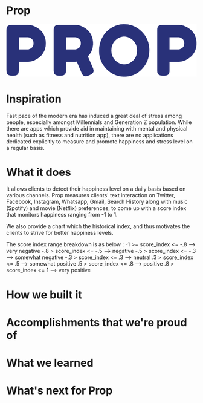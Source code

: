 # Prop

![alt text](https://github.com/jsiwu94/dubhacks/blob/master/72161681_455228788672444_4484030811477114880_n.png)


# Inspiration
Fast pace of the modern era has induced a great deal of stress among people, especially amongst Millennials and Generation Z population. While there are apps which provide aid in maintaining with mental and physical health (such as fitness and nutrition app), there are no applications dedicated explicitly to measure and promote happiness and stress level on a regular basis.

# What it does
It allows clients to detect their happiness level on a daily basis based on various channels. Prop measures clients' text interaction on Twitter, Facebook, Instagram, Whatsapp, Gmail, Search History along with music (Spotify) and movie (Netflix) preferences, to come up with a score index that monitors happiness ranging from -1 to 1.

We also provide a chart which the historical index, and thus motivates the clients to strive for better happiness levels.

The score index range breakdown is as below :
-1 >= score_index <= -.8 --> very negative
-.8  > score_index <=  -.5 --> negative
-.5 > score_index <= -.3 --> somewhat negative
-.3 > score_index <= .3 --> neutral
.3 > score_index <= .5 --> somewhat positive
.5 > score_index <= .8 --> positive
.8 > score_index <= 1 --> very positive


# How we built it


# Accomplishments that we're proud of


# What we learned


# What's next for Prop

